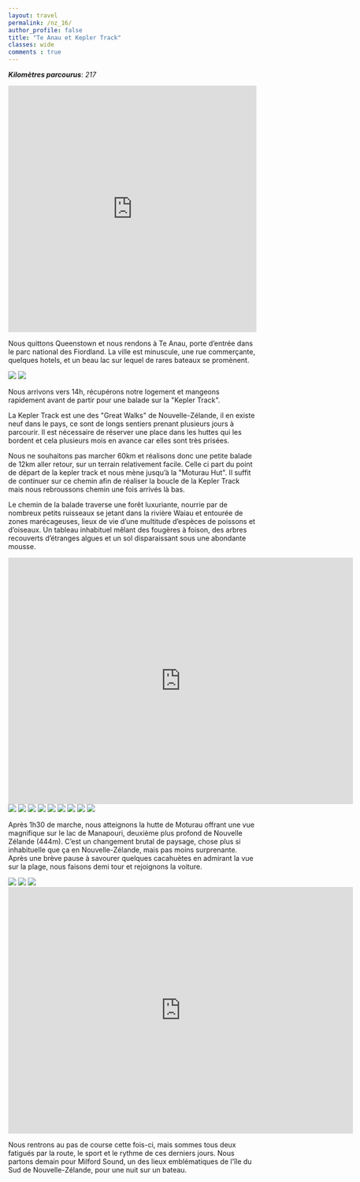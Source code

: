 ```yaml
---
layout: travel
permalink: /nz_16/
author_profile: false
title: "Te Anau et Kepler Track"
classes: wide
comments : true
---
```


<!-- jQuery 1.8 or later, 33 KB -->
<script src="https://ajax.googleapis.com/ajax/libs/jquery/1.11.1/jquery.min.js"></script>

<!-- Fotorama from CDNJS, 19 KB -->
<link  href="https://cdnjs.cloudflare.com/ajax/libs/fotorama/4.6.4/fotorama.css" rel="stylesheet">
<script src="https://cdnjs.cloudflare.com/ajax/libs/fotorama/4.6.4/fotorama.js"></script>

***Kilomètres parcourus***: *217*

<iframe src="https://www.google.com/maps/d/u/0/embed?mid=18P_G79_Ok3tMl4F4VBmtHQc5D_9q1-R0" width="100%" height="500" frameBorder="0"></iframe>

<br>

Nous quittons Queenstown et nous rendons à Te Anau, porte d’entrée dans le parc national des Fiordland. La ville est minuscule, une rue commerçante, quelques hotels, et un beau lac sur lequel de rares bateaux se promènent.

<div class="fotorama">
  <img src="https://drive.google.com/uc?id=1nussLC-9WDzCQ6ZyJh5-y4G5EitybDuQ">
  <img src="https://drive.google.com/uc?id=1yWw1oiy5bLa2SJgwGrgZ0CkpLJHPQlIe">
</div>

Nous arrivons vers 14h, récupérons notre logement et mangeons rapidement avant de partir pour une balade sur la "Kepler Track". 

La Kepler Track est une des "Great Walks" de Nouvelle-Zélande, il en existe neuf dans le pays, ce sont de longs sentiers prenant plusieurs jours à parcourir. Il est nécessaire de réserver une place dans les huttes qui les bordent et cela plusieurs mois en avance car elles sont très prisées. 

Nous ne souhaitons pas marcher 60km et réalisons donc une petite balade de 12km aller retour, sur un terrain relativement facile. Celle ci part du point de départ de la kepler track et nous mène jusqu’à la "Moturau Hut". Il suffit de continuer sur ce chemin afin de réaliser la boucle de la Kepler Track mais nous rebroussons chemin une fois arrivés là bas. 

Le chemin de la balade traverse une forêt luxuriante, nourrie par de nombreux petits ruisseaux se jetant dans la rivière Waiau et entourée de zones marécageuses, lieux de vie d’une multitude d’espèces de poissons et d’oiseaux. Un tableau inhabituel mêlant des fougères à foison, des arbres recouverts d’étranges algues et un sol disparaissant sous une abondante mousse. 

<iframe width="700" height="500" src="https://www.youtube.com/embed/SP81-DeB5sw" frameborder="0" allow="accelerometer; autoplay; encrypted-media; gyroscope; picture-in-picture" allowfullscreen></iframe>

<br>

<div class="fotorama">
  <img src="https://drive.google.com/uc?id=1o_Rbj5LRfolqcHn9qPB-x_SEaoj1l6Lk">
  <img src="https://drive.google.com/uc?id=12GAUQWMyV7ZFh7jfzEmgwOYHEKu8z2Ej">
  <img src="https://drive.google.com/uc?id=11W4Mr80AC6pqI8JlkCdNcfVnA0gdy-lN">
  <img src="https://drive.google.com/uc?id=1FQKOA8z0p-XPkFAurvzalI4uNckyLk94">
  <img src="https://drive.google.com/uc?id=1JBW-MirUUMTNplilRBYHHPv416o-wJCY">
  <img src="https://drive.google.com/uc?id=1tYq7Nd5G20eVqM9C4djkx2vZpSr8WcXn">
  <img src="https://drive.google.com/uc?id=1IJYHRvQYBLhwinRzOryuqQ6uGyKU-Uc_">
  <img src="https://drive.google.com/uc?id=1ck5YPChjbbCr2OCVfyZbP87NIFLZ06g0">
  <img src="https://drive.google.com/uc?id=1B-X83YB--tv_uv2W8-T1Y_tCnkNRAwkP">
</div>

Après 1h30 de marche, nous atteignons la hutte de Moturau offrant une vue magnifique sur le lac de Manapouri, deuxième plus profond de Nouvelle Zélande (444m). C’est un changement brutal de paysage, chose plus si inhabituelle que ça en Nouvelle-Zélande, mais pas moins surprenante. Après une brève pause à savourer quelques cacahuètes en admirant la vue sur la plage, nous faisons demi tour et rejoignons la voiture.

<div class="fotorama">
  <img src="https://drive.google.com/uc?id=1We85jjqMr0p58gS28pjLa8OBMFuWuF9K">
  <img src="https://drive.google.com/uc?id=1clh0_2L45PgkBzPC6BwK8v3o-FFlJFc4">
  <img src="https://drive.google.com/uc?id=1dsOUjTPjNtLRGyAxTlkyUkYOVtGeXaSL">
</div>

<iframe width="700" height="500" src="https://www.youtube.com/embed/6wRT6pM8iG4" frameborder="0" allow="accelerometer; autoplay; encrypted-media; gyroscope; picture-in-picture" allowfullscreen></iframe>

<br>

Nous rentrons au pas de course cette fois-ci, mais sommes tous deux fatigués par la route, le sport et le rythme de ces derniers jours. Nous partons demain pour Milford Sound, un des lieux emblématiques de l'île du Sud de Nouvelle-Zélande, pour une nuit sur un bateau. 